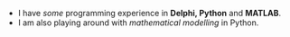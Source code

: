 * I have *some* programming experience in __Delphi, Python__ and __MATLAB__.
* I am also playing around with _mathematical modelling_ in Python.
